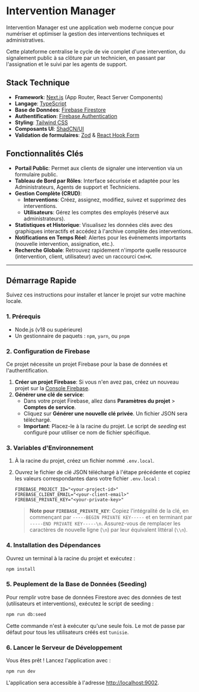 # Intervention Manager

Intervention Manager est une application web moderne conçue pour numériser et optimiser la gestion des interventions techniques et administratives.

Cette plateforme centralise le cycle de vie complet d'une intervention, du signalement public à sa clôture par un technicien, en passant par l'assignation et le suivi par les agents de support.

## Stack Technique

-   **Framework**: [Next.js](https://nextjs.org/) (App Router, React Server Components)
-   **Langage**: [TypeScript](https://www.typescriptlang.org/)
-   **Base de Données**: [Firebase Firestore](https://firebase.google.com/docs/firestore)
-   **Authentification**: [Firebase Authentication](https://firebase.google.com/docs/auth)
-   **Styling**: [Tailwind CSS](https://tailwindcss.com/)
-   **Composants UI**: [ShadCN/UI](https://ui.shadcn.com/)
-   **Validation de formulaires**: [Zod](https://zod.dev/) & [React Hook Form](https://react-hook-form.com/)

## Fonctionnalités Clés

-   **Portail Public**: Permet aux clients de signaler une intervention via un formulaire public.
-   **Tableau de Bord par Rôles**: Interface sécurisée et adaptée pour les Administrateurs, Agents de support et Techniciens.
-   **Gestion Complète (CRUD)**:
    -   **Interventions**: Créez, assignez, modifiez, suivez et supprimez des interventions.
    -   **Utilisateurs**: Gérez les comptes des employés (réservé aux administrateurs).
-   **Statistiques et Historique**: Visualisez les données clés avec des graphiques interactifs et accédez à l'archive complète des interventions.
-   **Notifications en Temps Réel**: Alertes pour les événements importants (nouvelle intervention, assignation, etc.).
-   **Recherche Globale**: Retrouvez rapidement n'importe quelle ressource (intervention, client, utilisateur) avec un raccourci `Cmd+K`.

---

## Démarrage Rapide

Suivez ces instructions pour installer et lancer le projet sur votre machine locale.

### 1. Prérequis

-   Node.js (v18 ou supérieure)
-   Un gestionnaire de paquets : `npm`, `yarn`, ou `pnpm`

### 2. Configuration de Firebase

Ce projet nécessite un projet Firebase pour la base de données et l'authentification.

1.  **Créer un projet Firebase**: Si vous n'en avez pas, créez un nouveau projet sur la [Console Firebase](https://console.firebase.google.com/).
2.  **Générer une clé de service**:
    -   Dans votre projet Firebase, allez dans **Paramètres du projet** > **Comptes de service**.
    -   Cliquez sur **Générer une nouvelle clé privée**. Un fichier JSON sera téléchargé.
    -   **Important**: Placez-le à la racine du projet. Le script de *seeding* est configuré pour utiliser ce nom de fichier spécifique.

### 3. Variables d'Environnement

1.  À la racine du projet, créez un fichier nommé `.env.local`.
2.  Ouvrez le fichier de clé JSON téléchargé à l'étape précédente et copiez les valeurs correspondantes dans votre fichier `.env.local` :

    ```env
    FIREBASE_PROJECT_ID="<your-project-id>"
    FIREBASE_CLIENT_EMAIL="<your-client-email>"
    FIREBASE_PRIVATE_KEY="<your-private-key>"
    ```

    > **Note pour `FIREBASE_PRIVATE_KEY`**: Copiez l'intégralité de la clé, en commençant par `-----BEGIN PRIVATE KEY-----` et en terminant par `-----END PRIVATE KEY-----\n`. Assurez-vous de remplacer les caractères de nouvelle ligne (`\n`) par leur équivalent littéral (`\\n`).

### 4. Installation des Dépendances

Ouvrez un terminal à la racine du projet et exécutez :

```bash
npm install
```

### 5. Peuplement de la Base de Données (Seeding)

Pour remplir votre base de données Firestore avec des données de test (utilisateurs et interventions), exécutez le script de seeding :

```bash
npm run db:seed
```

Cette commande n'est à exécuter qu'une seule fois. Le mot de passe par défaut pour tous les utilisateurs créés est `tunisie`.

### 6. Lancer le Serveur de Développement

Vous êtes prêt ! Lancez l'application avec :

```bash
npm run dev
```

L'application sera accessible à l'adresse [http://localhost:9002](http://localhost:9002).
